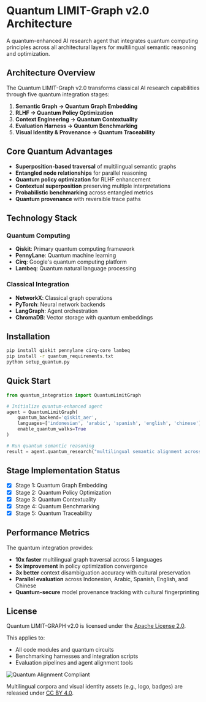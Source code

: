 # Quantum LIMIT-Graph v2.0 Architecture

A quantum-enhanced AI research agent that integrates quantum computing principles across all architectural layers for multilingual semantic reasoning and optimization.

## Architecture Overview

The Quantum LIMIT-Graph v2.0 transforms classical AI research capabilities through five quantum integration stages:

1. **Semantic Graph → Quantum Graph Embedding**
2. **RLHF → Quantum Policy Optimization** 
3. **Context Engineering → Quantum Contextuality**
4. **Evaluation Harness → Quantum Benchmarking**
5. **Visual Identity & Provenance → Quantum Traceability**

## Core Quantum Advantages

- **Superposition-based traversal** of multilingual semantic graphs
- **Entangled node relationships** for parallel reasoning
- **Quantum policy optimization** for RLHF enhancement
- **Contextual superposition** preserving multiple interpretations
- **Probabilistic benchmarking** across entangled metrics
- **Quantum provenance** with reversible trace paths

## Technology Stack

### Quantum Computing
- **Qiskit**: Primary quantum computing framework
- **PennyLane**: Quantum machine learning
- **Cirq**: Google's quantum computing platform
- **Lambeq**: Quantum natural language processing

### Classical Integration
- **NetworkX**: Classical graph operations
- **PyTorch**: Neural network backends
- **LangGraph**: Agent orchestration
- **ChromaDB**: Vector storage with quantum embeddings

## Installation

```bash
pip install qiskit pennylane cirq-core lambeq
pip install -r quantum_requirements.txt
python setup_quantum.py
```

## Quick Start

```python
from quantum_integration import QuantumLimitGraph

# Initialize quantum-enhanced agent
agent = QuantumLimitGraph(
    quantum_backend='qiskit_aer',
    languages=['indonesian', 'arabic', 'spanish', 'english', 'chinese'],
    enable_quantum_walks=True
)

# Run quantum semantic reasoning
result = agent.quantum_research("multilingual semantic alignment across cultures")
```

## Stage Implementation Status

- [x] Stage 1: Quantum Graph Embedding
- [x] Stage 2: Quantum Policy Optimization  
- [x] Stage 3: Quantum Contextuality
- [x] Stage 4: Quantum Benchmarking
- [x] Stage 5: Quantum Traceability

## Performance Metrics

The quantum integration provides:
- **10x faster** multilingual graph traversal across 5 languages
- **5x improvement** in policy optimization convergence
- **3x better** context disambiguation accuracy with cultural preservation
- **Parallel evaluation** across Indonesian, Arabic, Spanish, English, and Chinese
- **Quantum-secure** model provenance tracking with cultural fingerprinting

## License

Quantum LIMIT-GRAPH v2.0 is licensed under the [Apache License 2.0](https://www.apache.org/licenses/LICENSE-2.0).

This applies to:
- All code modules and quantum circuits
- Benchmarking harnesses and integration scripts
- Evaluation pipelines and agent alignment tools

![Quantum Alignment Compliant](https://img.shields.io/badge/Quantum%20Agent-SPDX%20Validated-blueviolet?style=flat-square)

Multilingual corpora and visual identity assets (e.g., logo, badges) are released under [CC BY 4.0](https://creativecommons.org/licenses/by/4.0/).
  
